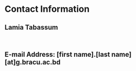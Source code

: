 <html lang="en">
  
  <head>
    <title> Contact | Lamia Tabassum </title>
    <link rel="stylesheet" href="style.css">
  </head>
  
  <body>
    <h1> Contact Information</h1>
    <h2> Lamia Tabassum </h2>
    <br>
    <h2> <b>E-mail Address: [first name].[last name][at]g.bracu.ac.bd</b> </h2>
  </body>
  
</html>
